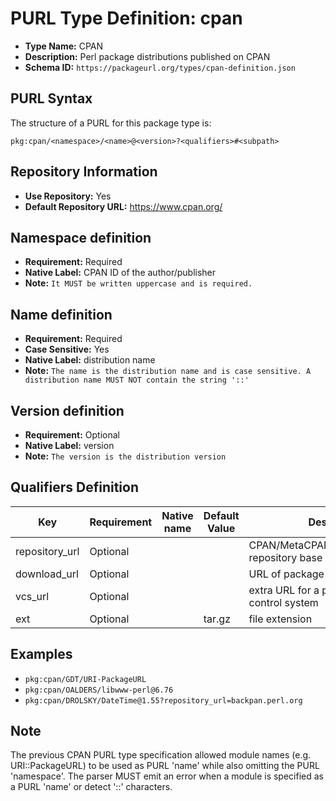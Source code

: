 <!--  NOTE: Auto-generated from the JSON PURL type definition.
Do not manually edit this file. Edit the JSON type definition instead. -->

# PURL Type Definition: cpan

- **Type Name:** CPAN
- **Description:** Perl package distributions published on CPAN
- **Schema ID:** `https://packageurl.org/types/cpan-definition.json`

## PURL Syntax

The structure of a PURL for this package type is:

    pkg:cpan/<namespace>/<name>@<version>?<qualifiers>#<subpath>

## Repository Information

- **Use Repository:** Yes
- **Default Repository URL:** https://www.cpan.org/

## Namespace definition

- **Requirement:** Required
- **Native Label:** CPAN ID of the author/publisher
- **Note:** `It MUST be written uppercase and is required.`

## Name definition

- **Requirement:** Required
- **Case Sensitive:** Yes
- **Native Label:** distribution name
- **Note:** `The name is the distribution name and is case sensitive. A distribution name MUST NOT contain the string '::'`

## Version definition

- **Requirement:** Optional
- **Native Label:** version
- **Note:** `The version is the distribution version`

## Qualifiers Definition

| Key  | Requirement | Native name | Default Value | Description |
|------|-------------|-------------|---------------|-------------|
| repository_url | Optional |  |  | CPAN/MetaCPAN/BackPAN/DarkPAN repository base URL |
| download_url | Optional |  |  | URL of package or distribution |
| vcs_url | Optional |  |  | extra URL for a package version control system |
| ext | Optional |  | tar.gz | file extension |

## Examples

- `pkg:cpan/GDT/URI-PackageURL`
- `pkg:cpan/OALDERS/libwww-perl@6.76`
- `pkg:cpan/DROLSKY/DateTime@1.55?repository_url=backpan.perl.org`

## Note

The previous CPAN PURL type specification allowed module names (e.g. URI::PackageURL) to be used as PURL 'name' while also omitting the PURL 'namespace'. The parser MUST emit an error when a module is specified as a PURL 'name' or detect '::' characters.
